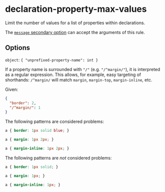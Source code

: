 # declaration-property-max-values

Limit the number of values for a list of properties within declarations.

The [`message` secondary option](https://github.com/stylelint/stylelint/16.17.0/docs/user-guide/configure.md#message) can accept the arguments of this rule.

## Options

`object`: `{ "unprefixed-property-name": int }`

If a property name is surrounded with `"/"` (e.g. `"/^margin/"`), it is interpreted as a regular expression. This allows, for example, easy targeting of shorthands: `/^margin/` will match `margin`, `margin-top`, `margin-inline`, etc.

Given:

```json
{
  "border": 2,
  "/^margin/": 1
}
```

The following patterns are considered problems:

<!-- prettier-ignore -->
```css
a { border: 1px solid blue; }
```

<!-- prettier-ignore -->
```css
a { margin: 1px 2px; }
```

<!-- prettier-ignore -->
```css
a { margin-inline: 1px 2px; }
```

The following patterns are _not_ considered problems:

<!-- prettier-ignore -->
```css
a { border: 1px solid; }
```

<!-- prettier-ignore -->
```css
a { margin: 1px; }
```

<!-- prettier-ignore -->
```css
a { margin-inline: 1px; }
```
